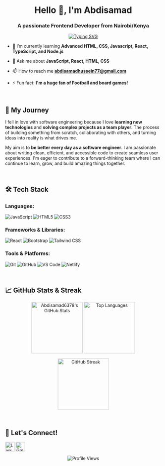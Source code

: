 <h1 align="center">Hello 👋, I'm Abdisamad </h1>
<h3 align="center">A passionate Frontend Developer from Nairobi/Kenya</h3>

<p align="center">
  <a href="https://git.io/typing-svg"><img src="https://readme-typing-svg.demolab.com?font=Fira+Code&pause=1000&color=36BCF7&center=true&vCenter=true&width=435&lines=ALX+ProDev+Frontend+learner;Team+Player+;Problem+Solver;Clean+Code+Enthusiast;Better+Every+Day+%F0%9F%9A%80" alt="Typing SVG" /></a>
</p>

- 🌱 I’m currently learning **Advanced HTML, CSS, Javascript, React, TypeScript, and Node.js**

- 💬 Ask me about **JavaScript, React, HTML, CSS**

- 📫 How to reach me **abdisamadhussein77@gmail.com**

- ⚡ Fun fact: **I'm a huge fan of Football and board games!**

<br>

<h2 align="left">🚀 My Journey</h2>

<p align="left">
  I fell in love with software engineering because I love <strong>learning new technologies</strong> and <strong>solving complex projects as a team player</strong>. The process of building something from scratch, collaborating with others, and turning ideas into reality is what drives me.
</p>
<p align="left">
  My aim is to <strong>be better every day as a software engineer</strong>. I am passionate about writing clean, efficient, and accessible code to create seamless user experiences. I'm eager to contribute to a forward-thinking team where I can continue to learn, grow, and build amazing things together.
</p>

<br>

<h2 align="left">🛠️ Tech Stack</h2>

<h3 align="left">Languages:</h3>
<p align="left">
  <img src="https://img.shields.io/badge/JavaScript-F7DF1E?style=for-the-badge&logo=javascript&logoColor=black" alt="JavaScript">
  <img src="https://img.shields.io/badge/HTML5-E34F26?style=for-the-badge&logo=html5&logoColor=white" alt="HTML5">
  <img src="https://img.shields.io/badge/CSS3-1572B6?style=for-the-badge&logo=css3&logoColor=white" alt="CSS3">
  <!-- Add more as needed, e.g., TypeScript, Python -->
</p>

<h3 align="left">Frameworks & Libraries:</h3>
<p align="left">
  <img src="https://img.shields.io/badge/React-20232A?style=for-the-badge&logo=react&logoColor=61DAFB" alt="React">
  <img src="https://img.shields.io/badge/Bootstrap-563D7C?style=for-the-badge&logo=bootstrap&logoColor=white" alt="Bootstrap">
  <img src="https://img.shields.io/badge/Tailwind_CSS-38B2AC?style=for-the-badge&logo=tailwind-css&logoColor=white" alt="Tailwind CSS">
</p>

<h3 align="left">Tools & Platforms:</h3>
<p align="left">
  <img src="https://img.shields.io/badge/Git-F05032?style=for-the-badge&logo=git&logoColor=white" alt="Git">
  <img src="https://img.shields.io/badge/GitHub-100000?style=for-the-badge&logo=github&logoColor=white" alt="GitHub">
  <img src="https://img.shields.io/badge/VS_Code-0078D4?style=for-the-badge&logo=visual%20studio%20code&logoColor=white" alt="VS Code">
  <img src="https://img.shields.io/badge/Netlify-00C7B7?style=for-the-badge&logo=netlify&logoColor=white" alt="Netlify">
</p>

<br>

<h2 align="left">📈 GitHub Stats & Streak</h2>

<p align="center">
  <img src="https://github-readme-stats.vercel.app/api?username=Abdisamad6378&show_icons=true&theme=radical" alt="Abdisamad6378's GitHub Stats" height="165">
  <img src="https://github-readme-stats.vercel.app/api/top-langs/?username=Abdisamad6378&layout=compact&theme=radical" alt="Top Languages" height="165">
</p>

<p align="center">
  <img src="https://github-readme-streak-stats.herokuapp.com/?user=Abdisamad6378&theme=radical" alt="GitHub Streak" height="165">
</p>

<br>

<h2 align="left">🤝 Let's Connect!</h2>
<p align="left">
  <a href="https://www.linkedin.com/in/Forwarded from Abdisamad Hussein (https://www.linkedin.com/in/ACoAAF4_mlIBUAuEaU3G5BY0q56ADdacV8iZJaE):
https://www.linkedin.com/in/abdisamad-hussein-816671381/" target="blank"><img align="center" src="https://img.shields.io/badge/LinkedIn-0077B5?style=for-the-badge&logo=linkedin&logoColor=white" alt="LinkedIn" height="30"/></a>
  <a href="mailto:your.abdisamadhussein77@gmail.com"><img align="center" src="https://img.shields.io/badge/Gmail-D14836?style=for-the-badge&logo=gmail&logoColor=white" alt="Gmail" height="30"/></a>
</p>

<p align="center">
  <img src="https://komarev.com/ghpvc/?username=Abdisamad6378&label=Profile%20Views&color=0e75b6&style=flat" alt="Profile Views" />
</p>

